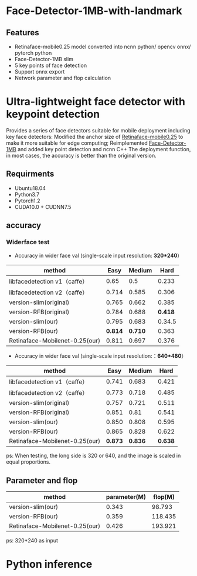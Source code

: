 # Face-Detector-1MB-with-landmark
## Features
 - Retinaface-mobile0.25 model converted into ncnn python/ opencv onnx/ pytorch python
 - Face-Detector-1MB slim 
 - 5 key points of face detection
 - Support onnx export
 - Network parameter and flop calculation


# Ultra-lightweight face detector with keypoint detection

Provides a series of face detectors suitable for mobile deployment including key face detectors: Modified the anchor size of [Retinaface-mobile0.25](https://github.com/biubug6/Pytorch_Retinaface) to make it more suitable for edge computing; Reimplemented [Face-Detector-1MB](https://github.com/Linzaer/Ultra-Light-Fast-Generic-Face-Detector-1MB) and added key point detection and ncnn C++ The deployment function, in most cases, the accuracy is better than the original version.


## Requirments
- Ubuntu18.04
- Python3.7
- Pytorch1.2
- CUDA10.0 + CUDNN7.5

## accuracy
### Widerface test

 - Accuracy in wider face val (single-scale input resolution: **320*240**）
 
 method|Easy|Medium|Hard
------|--------|----------|--------
libfacedetection v1（caffe）|0.65 |0.5       |0.233
libfacedetection v2（caffe）|0.714 |0.585       |0.306
version-slim(original)|0.765     |0.662       |0.385
version-RFB(original)|0.784     |0.688       |**0.418**
version-slim(our)|0.795     |0.683       |0.34.5
version-RFB(our)|**0.814**     |**0.710**       |0.363
Retinaface-Mobilenet-0.25(our)  |0.811|0.697|0.376

- Accuracy in wider face val (single-scale input resolution:：**640*480**） 

method|Easy|Medium|Hard 
------|--------|----------|--------
libfacedetection v1（caffe）|0.741 |0.683       |0.421
libfacedetection v2（caffe）|0.773 |0.718       |0.485
version-slim(original)|0.757     |0.721       |0.511
version-RFB(original)|0.851     |0.81       |0.541
version-slim(our)|0.850     |0.808       |0.595
version-RFB(our)|0.865    |0.828       |0.622
Retinaface-Mobilenet-0.25(our)  |**0.873**|**0.836**|**0.638**

ps:  When testing, the long side is 320 or 640, and the image is scaled in equal proportions.

## Parameter and flop

method|parameter(M)|flop(M) 
------|--------|----------
version-slim(our)|0.343     |98.793
version-RFB(our)|0.359    |118.435
Retinaface-Mobilenet-0.25(our)  |0.426|193.921

ps: 320*240 as input


# Python inference


